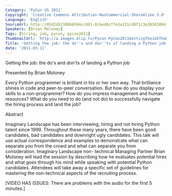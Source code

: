 ```yaml
---
Category: 'PyCon US 2011'
Copyright: 'Creative Commons Attribution-NonCommercial-ShareAlike 3.0'
Language: 'English'
SourceUrl: http://05d2db1380b6504cc981-8cbed8cf7e3a131cd8f1c3e383d10041.r93.cf2.rackcdn.com/pycon-us-2011/408_getting-the-job-the-do-s-and-don-ts-of-landing-a-python-job.mp4
Speakers: [Brian Moloney]
Tags: [hiring, job, pycon, pycon2011]
ThumbnailUrl: 'http://a.images.blip.tv/Pycon-PyCon2011GettingTheJobTheDosAndDontsOfLandingAPython220.png'
Title: 'Getting the job: the do''s and don''ts of landing a Python job'
date: '2011-03-11'
---
```

Getting the job: the do's and don'ts of landing a Python job

Presented by Brian Moloney

Every Python programmer is brilliant in his or her own way. That brilliance
shines in code and peer-to-peer conversation. But how do you display your
skills to a non-programmer? How do you impress management and human resources?
What do you need to do (and not do) to successfully navigate the hiring
process and land the job?

Abstract

Imaginary Landscape has been interviewing, hiring and not hiring Python talent
since 1999. Throughout these many years, there have been good candidates, bad
candidates and downright ugly candidates. This talk will use actual
correspondence and examples to demonstrate what can separate you from the
crowd and what can separate you from consideration. Imaginary Landscape non-
technical Managing Partner Brian Moloney will lead the session by describing
how he evaluates potential hires and what goes through his mind while speaking
with potential Python candidates. Attendees will take away a specific set of
guidelines for mastering the non-technical aspects of the recruiting process.

[VIDEO HAS ISSUES: There are problems with the audio for the first 5 minutes.]

